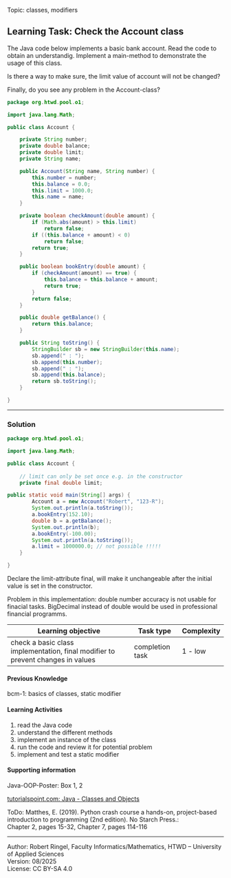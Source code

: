Topic: classes, modifiers

## Learning Task: Check the Account class

The Java code below implements a basic bank account. Read the code to obtain an understandig. Implement a main-method to demonstrate the usage of this class. 

Is there a way to make sure, the limit value of account will not be changed?

Finally, do you see any problem in the Account-class?

``` java
package org.htwd.pool.o1;

import java.lang.Math;

public class Account {

    private String number;
    private double balance;
    private double limit;
    private String name;

    public Account(String name, String number) {
        this.number = number;
        this.balance = 0.0;
        this.limit = 1000.0;
        this.name = name;
    }

    private boolean checkAmount(double amount) {
        if (Math.abs(amount) > this.limit)
            return false;
        if ((this.balance + amount) < 0)
            return false;
        return true;
    }

    public boolean bookEntry(double amount) {
        if (checkAmount(amount) == true) {
            this.balance = this.balance + amount;
            return true;
        }
        return false;
    }

    public double getBalance() {
        return this.balance;
    }

    public String toString() {
        StringBuilder sb = new StringBuilder(this.name);
        sb.append(" : ");
        sb.append(this.number);
        sb.append(" : ");
        sb.append(this.balance);
        return sb.toString();
    }

}
```

---------------------------------------

### Solution

``` java
package org.htwd.pool.o1;

import java.lang.Math;

public class Account {
    
    // limit can only be set once e.g. in the constructor
    private final double limit;  

public static void main(String[] args) {
        Account a = new Account("Robert", "123-R");
        System.out.println(a.toString());
        a.bookEntry(152.10);
        double b = a.getBalance();
        System.out.println(b);
        a.bookEntry(-100.00);
        System.out.println(a.toString());
        a.limit = 1000000.0; // not possible !!!!!
    }

}
```

Declare the limit-attribute final, will make it unchangeable after the initial value is set in the constructor.

Problem in this implementation: double number accuracy is not usable for finacial tasks. BigDecimal instead of double would be used in professional financial programms.


| **Learning objective**                         | **Task type**   | **Complexity** |
| ---------------------------------------------- | --------------- | -------------- |
| check a basic class implementation, final modifier to prevent changes in values | completion task | 1 - low |  

#### Previous Knowledge

bcm-1: basics of classes, static modifier  

#### Learning Activities

1) read the Java code
2) understand the different methods
3) implement an instance of the class
4) run the code and review it for potential problem
5) implement and test a static modifier

#### Supporting information

Java-OOP-Poster: Box 1, 2

[tutorialspoint.com: Java - Classes and Objects](https://www.tutorialspoint.com/java/java_object_classes.htm)  

ToDo: Matthes, E. (2019). Python crash course a hands-on, project-based introduction to programming (2nd edition). No Starch Press.:  
Chapter 2, pages 15-32, Chapter 7, pages 114-116  



---------------------------------------
Author: Robert Ringel, Faculty Informatics/Mathematics, HTWD – University of Applied Sciences  
Version: 08/2025            
License: CC BY-SA 4.0
